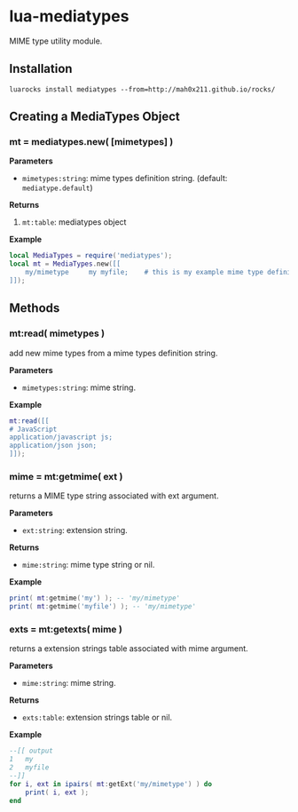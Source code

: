 lua-mediatypes
==

MIME type utility module.

## Installation

```
luarocks install mediatypes --from=http://mah0x211.github.io/rocks/
```

## Creating a MediaTypes Object

### mt = mediatypes.new( [mimetypes] )


**Parameters**

- `mimetypes:string`: mime types definition string. (default: `mediatype.default`)

**Returns**

1. `mt:table`: mediatypes object

**Example**

```lua
local MediaTypes = require('mediatypes');
local mt = MediaTypes.new([[
    my/mimetype     my myfile;    # this is my example mime type definition
]]);
```


## Methods

### mt:read( mimetypes )

add new mime types from a mime types definition string.

**Parameters**

- `mimetypes:string`: mime string.


**Example**

```lua
mt:read([[
# JavaScript
application/javascript js;
application/json json;
]]);
```


### mime = mt:getmime( ext )

returns a MIME type string associated with ext argument.

**Parameters**

- `ext:string`: extension string.

**Returns**

- `mime:string`: mime type string or nil.

**Example**

```lua
print( mt:getmime('my') ); -- 'my/mimetype'
print( mt:getmime('myfile') ); -- 'my/mimetype'
```

### exts = mt:getexts( mime )

returns a extension strings table associated with mime argument.

**Parameters**

- `mime:string`: mime string.

**Returns**

- `exts:table`: extension strings table or nil.

**Example**

```lua
--[[ output
1	my
2	myfile
--]]
for i, ext in ipairs( mt:getExt('my/mimetype') ) do
    print( i, ext );
end
```
